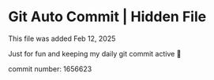 # Git Auto Commit | Hidden File

This file was added Feb 12, 2025

Just for fun and keeping my daily git commit active 🤪

commit number: 1656623
